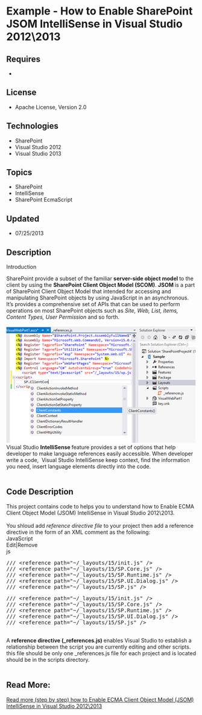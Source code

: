 # Example - How to Enable SharePoint JSOM IntelliSense in Visual Studio 2012\2013
## Requires
- 
## License
- Apache License, Version 2.0
## Technologies
- SharePoint
- Visual Studio 2012
- Visual Studio 2013
## Topics
- SharePoint
- IntelliSense
- SharePoint EcmaScript
## Updated
- 07/25/2013
## Description

<p>Introduction</p>
<div>SharePoint provide a subset of the familiar <strong>server-side object model
</strong>to the client by using the <strong>SharePoint Client Object Model (SCOM)</strong>.
<strong>JSOM </strong>is a part of SharePoint Client Object Model that intended for accessing and manipulating SharePoint objects by using JavaScript in an asynchronous. It&rsquo;s provides a comprehensive set of APIs that can be used to perform operations
 on most SharePoint objects such as<em> Site, Web, List, items, Content Types, User Permission
</em>and so forth.</div>
<div>&nbsp;</div>
<div><img id="92853" src="92853-sharepoint%20javascript%20jsom%20intellisense.png" alt="" width="502" height="308"></div>
<div></div>
<div></div>
<div>Visual Studio <strong>IntelliSense </strong>feature provides a set of options that help developer to make language references easily accessible. When developer write a code, &nbsp;Visual Studio IntelliSense keep context, find the information you need,
 insert language elements directly into the code.</div>
<div>&nbsp;</div>
<h2>Code Description</h2>
<div>This project contains code to helps you to understand how to Enable ECMA Client Object Model (JSOM) IntelliSense in Visual Studio 2012\2013.</div>
<div>&nbsp;</div>
<div>You shloud add <em>reference directive file</em> to your project then add a reference directive in the form of an XML comment as the following:</div>
<div>
<div class="scriptcode">
<div class="pluginEditHolder" pluginCommand="mceScriptCode">
<div class="title"><span>JavaScript</span></div>
<div class="pluginLinkHolder"><span class="pluginEditHolderLink">Edit</span>|<span class="pluginRemoveHolderLink">Remove</span></div>
<span class="hidden">js</span>
<pre class="hidden">/// &lt;reference path=&quot;~/_layouts/15/init.js&quot; /&gt;
/// &lt;reference path=&quot;~/_layouts/15/SP.Core.js&quot; /&gt;
/// &lt;reference path=&quot;~/_layouts/15/SP.Runtime.js&quot; /&gt;
/// &lt;reference path=&quot;~/_layouts/15/SP.UI.Dialog.js&quot; /&gt;
/// &lt;reference path=&quot;~/_layouts/15/SP.js&quot; /&gt;</pre>
<div class="preview">
<pre class="js"><span class="js__sl_comment">///&nbsp;&lt;reference&nbsp;path=&quot;~/_layouts/15/init.js&quot;&nbsp;/&gt;</span>&nbsp;
<span class="js__sl_comment">///&nbsp;&lt;reference&nbsp;path=&quot;~/_layouts/15/SP.Core.js&quot;&nbsp;/&gt;</span>&nbsp;
<span class="js__sl_comment">///&nbsp;&lt;reference&nbsp;path=&quot;~/_layouts/15/SP.Runtime.js&quot;&nbsp;/&gt;</span>&nbsp;
<span class="js__sl_comment">///&nbsp;&lt;reference&nbsp;path=&quot;~/_layouts/15/SP.UI.Dialog.js&quot;&nbsp;/&gt;</span>&nbsp;
<span class="js__sl_comment">///&nbsp;&lt;reference&nbsp;path=&quot;~/_layouts/15/SP.js&quot;&nbsp;/&gt;</span></pre>
</div>
</div>
</div>
<div class="endscriptcode">&nbsp;</div>
</div>
<div>A <strong>reference directive (_references.js) </strong>enables Visual Studio to establish a relationship between the script you are currently editing and other scripts. this file should be only one _references.js file for each project and is located should
 be in the scripts directory.</div>
<div>&nbsp;</div>
<h2>Read More:</h2>
<div><a href="http://social.technet.microsoft.com/wiki/contents/articles/18713.enable-ecma-client-object-model-jsom-intellisense-in-visual-studio-20122013.aspx">Read more (step by step) how to Enable ECMA Client Object Model (JSOM) IntelliSense in Visual Studio
 2012\2013</a></div>
<div>&nbsp;</div>
<div>&nbsp;</div>
<div>&nbsp;</div>
